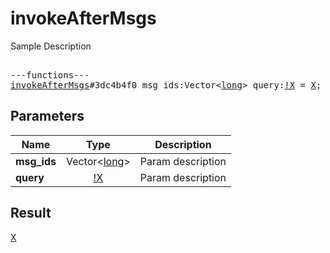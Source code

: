 # invokeAfterMsgs

Sample Description

<pre>

---functions---
<a href="../method/invokeAfterMsgs.md">invokeAfterMsgs</a>#3dc4b4f0 msg_ids:Vector&lt;<a href="../type/long.md">long</a>&gt; query:<a href="../type/!X.md">!X</a> = <a href="../type/X.md">X</a>;
</pre>
## Parameters

| Name | Type | Description |
|------|:----:|-------------|
| **msg_ids** | Vector&lt;<a href="../type/long.md">long</a>&gt; | Param description |
| **query** | <a href="../type/!X.md">!X</a> | Param description |

## Result

<a href="../type/X.md">X</a>

